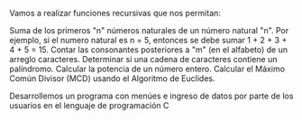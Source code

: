 Vamos a realizar funciones recursivas que nos permitan:

Suma de los primeros "n" números naturales de un número natural "n". Por ejemplo, si el numero natural es n = 5, entonces se debe sumar 1 + 2 + 3 + 4 + 5 = 15.
Contar las consonantes posteriores a "m" (en el alfabeto) de un arreglo caracteres.
Determinar si una cadena de caracteres contiene un palíndromo.
Calcular la potencia de un número entero.
Calcular el Máximo Común Divisor (MCD) usando el Algoritmo de Euclides.

Desarrollemos un programa con menúes e ingreso de datos por parte de los usuarios en el lenguaje de programación C

